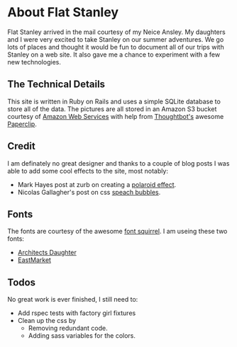About Flat Stanley
==================

Flat Stanley arrived in the mail courtesy of my Neice Ansley.  My
daughters and I were very excited to take Stanley on our summer
adventures.  We go lots of places and thought it would be fun to
document all of our trips with Stanley on a web site.  It also gave me a
chance to experiment with a few new technologies.

The Technical Details
---------------------

This site is written in Ruby on Rails and uses a simple SQLite database
to store all of the data.  The pictures are all stored in an Amazon S3
bucket courtesy of [Amazon Web Services](http://aws.amazon.com/) with
help from [Thoughtbot's](http://thoughtbot.com/) awesome 
[Paperclip](https://github.com/thoughtbot/paperclip).

Credit
------

I am definately no great designer and thanks to a couple of blog posts I
was able to add some cool effects to the site, most notably:

 * Mark Hayes post at zurb on creating a 
   [polaroid effect](http://www.zurb.com/article/305/easily-turn-your-images-into-polaroids-wi).
 * Nicolas Gallagher's post on css [speach bubbles](http://nicolasgallagher.com/pure-css-speech-bubbles/).

Fonts
-----

The fonts are courtesy of the awesome 
[font squirrel](http://www.fontsquirrel.com/).  I am useing these two 
fonts:

 * [Architects Daughter](http://www.fontsquirrel.com/fonts/architects-daughter)
 * [EastMarket](http://www.fontsquirrel.com/fonts/EastMarket)

Todos
-----

No great work is ever finished, I still need to:

 * Add rspec tests with factory girl fixtures
 * Clean up the css by
   * Removing redundant code.
   * Adding sass variables for the colors.
